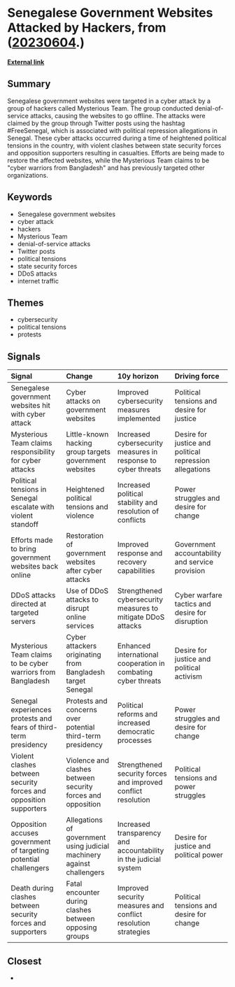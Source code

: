 # __Senegalese Government Websites Attacked by Hackers__, from ([20230604](https://kghosh.substack.com/p/20230604).)

__[External link](https://www.reuters.com/world/africa/senegalese-government-websites-hit-with-cyberattack-2023-05-27/)__



## Summary

Senegalese government websites were targeted in a cyber attack by a group of hackers called Mysterious Team. The group conducted denial-of-service attacks, causing the websites to go offline. The attacks were claimed by the group through Twitter posts using the hashtag #FreeSenegal, which is associated with political repression allegations in Senegal. These cyber attacks occurred during a time of heightened political tensions in the country, with violent clashes between state security forces and opposition supporters resulting in casualties. Efforts are being made to restore the affected websites, while the Mysterious Team claims to be "cyber warriors from Bangladesh" and has previously targeted other organizations.

## Keywords

* Senegalese government websites
* cyber attack
* hackers
* Mysterious Team
* denial-of-service attacks
* Twitter posts
* political tensions
* state security forces
* DDoS attacks
* internet traffic

## Themes

* cybersecurity
* political tensions
* protests

## Signals

| Signal                                                            | Change                                                                 | 10y horizon                                                      | Driving force                                           |
|:------------------------------------------------------------------|:-----------------------------------------------------------------------|:-----------------------------------------------------------------|:--------------------------------------------------------|
| Senegalese government websites hit with cyber attack              | Cyber attacks on government websites                                   | Improved cybersecurity measures implemented                      | Political tensions and desire for justice               |
| Mysterious Team claims responsibility for cyber attacks           | Little-known hacking group targets government websites                 | Increased cybersecurity measures in response to cyber threats    | Desire for justice and political repression allegations |
| Political tensions in Senegal escalate with violent standoff      | Heightened political tensions and violence                             | Increased political stability and resolution of conflicts        | Power struggles and desire for change                   |
| Efforts made to bring government websites back online             | Restoration of government websites after cyber attacks                 | Improved response and recovery capabilities                      | Government accountability and service provision         |
| DDoS attacks directed at targeted servers                         | Use of DDoS attacks to disrupt online services                         | Strengthened cybersecurity measures to mitigate DDoS attacks     | Cyber warfare tactics and desire for disruption         |
| Mysterious Team claims to be cyber warriors from Bangladesh       | Cyber attackers originating from Bangladesh target Senegal             | Enhanced international cooperation in combating cyber threats    | Desire for justice and political activism               |
| Senegal experiences protests and fears of third-term presidency   | Protests and concerns over potential third-term presidency             | Political reforms and increased democratic processes             | Power struggles and desire for change                   |
| Violent clashes between security forces and opposition supporters | Violence and clashes between security forces and opposition            | Strengthened security forces and improved conflict resolution    | Political tensions and power struggles                  |
| Opposition accuses government of targeting potential challengers  | Allegations of government using judicial machinery against challengers | Increased transparency and accountability in the judicial system | Desire for justice and political power                  |
| Death during clashes between security forces and supporters       | Fatal encounter during clashes between opposing groups                 | Improved security measures and conflict resolution strategies    | Political tensions and desire for change                |

## Closest

* 